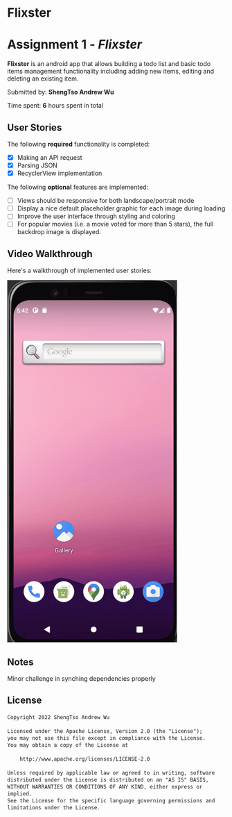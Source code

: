 # Flixster
# Assignment 1 - *Flixster*

**Flixster** is an android app that allows building a todo list and basic todo items management functionality including adding new items, editing and deleting an existing item.

Submitted by: **ShengTso Andrew Wu**

Time spent: **6** hours spent in total

## User Stories

The following **required** functionality is completed:

* [x] Making an API request
* [x] Parsing JSON
* [x] RecyclerView implementation

The following **optional** features are implemented:

* [ ] Views should be responsive for both landscape/portrait mode
* [ ] Display a nice default placeholder graphic for each image during loading
* [ ] Improve the user interface through styling and coloring
* [ ] For popular movies (i.e. a movie voted for more than 5 stars), the full backdrop image is displayed. 

## Video Walkthrough

Here's a walkthrough of implemented user stories:

<img src='walkthrough.gif' title='Video Walkthrough' width='' alt='Video Walkthrough'/>

## Notes

Minor challenge in synching dependencies properly

## License

    Copyright 2022 ShengTso Andrew Wu

    Licensed under the Apache License, Version 2.0 (the "License");
    you may not use this file except in compliance with the License.
    You may obtain a copy of the License at

        http://www.apache.org/licenses/LICENSE-2.0

    Unless required by applicable law or agreed to in writing, software
    distributed under the License is distributed on an "AS IS" BASIS,
    WITHOUT WARRANTIES OR CONDITIONS OF ANY KIND, either express or implied.
    See the License for the specific language governing permissions and
    limitations under the License.
